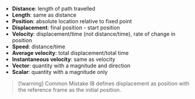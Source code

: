 * **Distance**: length of path travelled
* **Length**: same as distance
* **Position**: absolute location relative to fixed point 
* **Displacement**: final position - start position
* **Velocity**: displacement/time (not distance/time), rate of change in position
* **Speed**: distance/time
* **Average velocity**: total displacement/total time
* **Instantaneous velocity**: same as velocity
* **Vector**: quantity with a magnitude and direction
* **Scalar**: quantity with a magnitude only

> [!warning] Common Mistake
> IB defines displacement as position with the reference frame as the initial position.